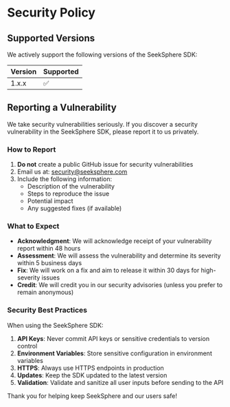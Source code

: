 # Security Policy

## Supported Versions

We actively support the following versions of the SeekSphere SDK:

| Version | Supported          |
| ------- | ------------------ |
| 1.x.x   | :white_check_mark: |

## Reporting a Vulnerability

We take security vulnerabilities seriously. If you discover a security vulnerability in the SeekSphere SDK, please report it to us privately.

### How to Report

1. **Do not** create a public GitHub issue for security vulnerabilities
2. Email us at: security@seeksphere.com
3. Include the following information:
   - Description of the vulnerability
   - Steps to reproduce the issue
   - Potential impact
   - Any suggested fixes (if available)

### What to Expect

- **Acknowledgment**: We will acknowledge receipt of your vulnerability report within 48 hours
- **Assessment**: We will assess the vulnerability and determine its severity within 5 business days
- **Fix**: We will work on a fix and aim to release it within 30 days for high-severity issues
- **Credit**: We will credit you in our security advisories (unless you prefer to remain anonymous)

### Security Best Practices

When using the SeekSphere SDK:

1. **API Keys**: Never commit API keys or sensitive credentials to version control
2. **Environment Variables**: Store sensitive configuration in environment variables
3. **HTTPS**: Always use HTTPS endpoints in production
4. **Updates**: Keep the SDK updated to the latest version
5. **Validation**: Validate and sanitize all user inputs before sending to the API

Thank you for helping keep SeekSphere and our users safe!